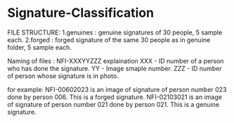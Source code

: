 # Signature-Classification
FILE STRUCTURE:
1.genuines : genuine signatures of 30 people, 5 sample each.
2.forged : forged signature of the same 30 people as in genuine folder, 5 sample each.

Naming of files : NFI-XXXYYZZZ
explaination    XXX - ID number of a person who has done the signature. 
		YY - Image smaple number.
		ZZZ - ID number of person whose signature is in photo. 

for example: NFI-00602023 is an image of signature of person number 023 done by person 006. This is a forged signature.
	     NFI-02103021 is an image of signature of person number 021 done by person 021. This is a genuine signature.
